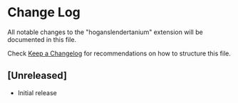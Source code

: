 # Change Log

All notable changes to the "hoganslendertanium" extension will be documented in this file.

Check [Keep a Changelog](http://keepachangelog.com/) for recommendations on how to structure this file.

## [Unreleased]

- Initial release
